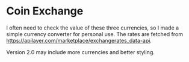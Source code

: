 # Coin Exchange
I often need to check the value of these three currencies, so I made a simple currency converter for personal use. The rates are fetched from https://apilayer.com/marketplace/exchangerates_data-api. 

Version 2.0 may include more currencies and better styling.
